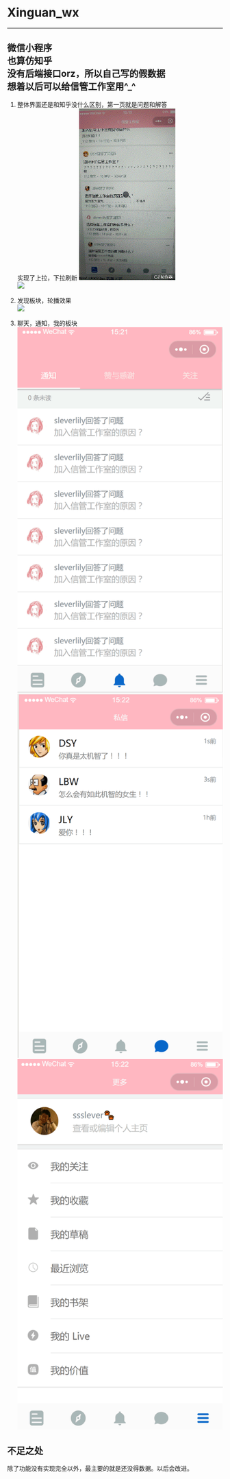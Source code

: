# Xinguan_wx
---
微信小程序  
也算仿知乎  
没有后端接口orz，所以自己写的假数据  
想着以后可以给信管工作室用^_^
---


1. 整体界面还是和知乎没什么区别，第一页就是问题和解答  
实现了上拉，下拉刷新
![](https://github.com/sssleverlily/Xinguan_wx/blob/master/images/15353542788641535354274231.gif)  
![](https://github.com/sssleverlily/Xinguan_wx/blob/master/images/15353543179581535354296662.gif)

2. 发现板块，轮播效果  
![](https://github.com/sssleverlily/Xinguan_wx/blob/master/images/15353542539251535354244564.gif)  
 
3. 聊天，通知，我的板块  
 ![](https://github.com/sssleverlily/Xinguan_wx/blob/master/images/20180827152248.png)  
![](https://github.com/sssleverlily/Xinguan_wx/blob/master/images/20180827152308.png)    
![](https://github.com/sssleverlily/Xinguan_wx/blob/master/images/20180827152320.png)  

不足之处
---
除了功能没有实现完全以外，最主要的就是还没得数据。以后会改进。
 
